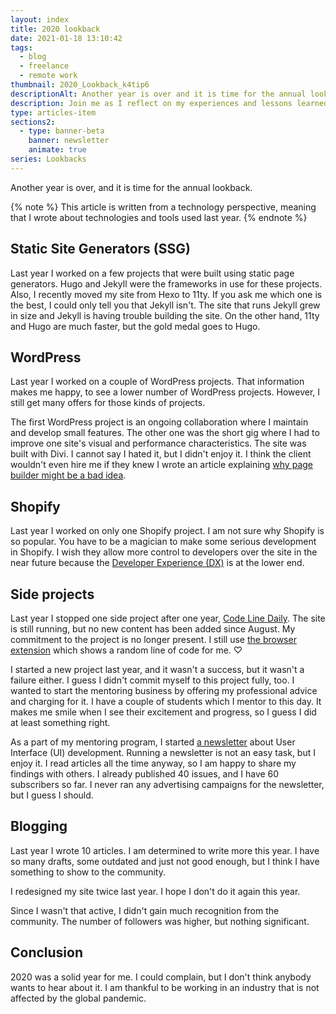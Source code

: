 ```yaml
---
layout: index
title: 2020 lookback
date: 2021-01-18 13:10:42
tags:
  - blog
  - freelance
  - remote work
thumbnail: 2020_Lookback_k4tip6
descriptionAlt: Another year is over and it is time for the annual lookback.
description: Join me as I reflect on my experiences and lessons learned during 2020. Read my 2020 lookback article.
type: articles-item
sections2:
  - type: banner-beta
    banner: newsletter
    animate: true
series: Lookbacks
---
```


Another year is over, and it is time for the annual lookback.

<!-- more -->

{% note %}
This article is written from a technology perspective, meaning that I wrote about technologies and tools used last year.
{% endnote %}

## Static Site Generators (SSG)

Last year I worked on a few projects that were built using static page generators. Hugo and Jekyll were the frameworks in use for these projects. Also, I recently moved my site from Hexo to 11ty. If you ask me which one is the best, I could only tell you that Jekyll isn't. The site that runs Jekyll grew in size and Jekyll is having trouble building the site. On the other hand, 11ty and Hugo are much faster, but the gold medal goes to Hugo.

## WordPress

Last year I worked on a couple of WordPress projects. That information makes me happy, to see a lower number of WordPress projects. However, I still get many offers for those kinds of projects.

The first WordPress project is an ongoing collaboration where I maintain and develop small features. The other one was the short gig where I had to improve one site's visual and performance characteristics. The site was built with Divi. I cannot say I hated it, but I didn't enjoy it. I think the client wouldn't even hire me if they knew I wrote an article explaining [why page builder might be a bad idea].

## Shopify

Last year I worked on only one Shopify project. I am not sure why Shopify is so popular. You have to be a magician to make some serious development in Shopify. I wish they allow more control to developers over the site in the near future because the [Developer Experience (DX)](https://css-tricks.com/what-is-developer-experience-dx/) is at the lower end.

## Side projects

Last year I stopped one side project after one year, [Code Line Daily]. The site is still running, but no new content has been added since August. My commitment to the project is no longer present. I still use [the browser extension] which shows a random line of code for me. ♡

I started a new project last year, and it wasn't a success, but it wasn't a failure either. I guess I didn't commit myself to this project fully, too. I wanted to start the mentoring business by offering my professional advice and charging for it. I have a couple of students which I mentor to this day. It makes me smile when I see their excitement and progress, so I guess I did at least something right.

As a part of my mentoring program, I started [a newsletter] about User Interface (UI) development. Running a newsletter is not an easy task, but I enjoy it. I read articles all the time anyway, so I am happy to share my findings with others. I already published 40 issues, and I have 60 subscribers so far. I never ran any advertising campaigns for the newsletter, but I guess I should.

## Blogging

Last year I wrote 10 articles. I am determined to write more this year. I have so many drafts, some outdated and just not good enough, but I think I have something to show to the community.

I redesigned my site twice last year. I hope I don't do it again this year.

Since I wasn't that active, I didn't gain much recognition from the community. The number of followers was higher, but nothing significant.

## Conclusion

2020 was a solid year for me. I could complain, but I don't think anybody wants to hear about it. I am thankful to be working in an industry that is not affected by the global pandemic.

[why page builder might be a bad idea]: /articles/page-builders-might-not-be-a-good-idea/
[2018 lookback]: /articles/2018-lookback/
[2019 lookback]: /articles/2019-lookback/
[Code Line Daily]: /articles/the-first-year-of-my-side-project-code-line-daily/
[the browser extension]: https://chrome.google.com/webstore/detail/code-line-daily/jfgojeolhopchbgfdgodicnaimmkbpbg
[a newsletter]: /side-projects/ui-dev-newsletter/
